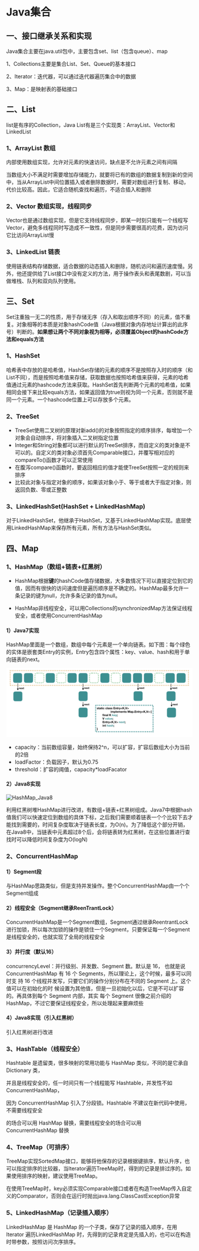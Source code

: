 # Java集合

## 一、接口继承关系和实现



Java集合主要在java.util包中，主要包含set、list（包含queue）、map

1、Collections主要是集合List、Set、Queue的基本接口

2、Iterator：迭代器，可以通过迭代器遍历集合中的数据

3、Map：是映射表的基础接口

## 二、List

list是有序的Collection，Java List有是三个实现类：ArrayList、Vector和LinkedList

### 1、ArrayList 数组

内部使用数组实现，允许对元素的快速访问，缺点是不允许元素之间有间隔

当数组大小不满足时需要增加存储能力，就要将已有的数组的数据复制到新的空间中，当从ArrayList中间位置插入或者删除数据时，需要对数组进行复制、移动，代价比较高。因此，它适合随机查找和遍历，不适合插入和删除

### 2、Vector 数组实现，线程同步

Vector也是通过数组实现，但是它支持线程同步，即某一时刻只能有一个线程写Vector，避免多线程同时写造成不一致性，但是同步需要很高的花费，因为访问它比访问ArrayList慢

### 3、LinkedList 链表

使用链表结构存储数据，适合数据的动态插入和删除，随机访问和遍历速度慢。另外，他还提供给了List接口中没有定义的方法，用于操作表头和表尾数剧，可以当做堆栈、队列和双向队列使用。

## 三、Set

Set注重独一无二的性质，用于存储无序（存入和取出顺序不同）的元素，值不重复。对象相等的本质是对象hashCode值（Java根据对象内存地址计算出的此序号）判断的。**如果想让两个不同对象视为相等，必须覆盖Object的hashCode方法和equals方法**

### 1、HashSet

哈希表中存放的是哈希值，HashSet存储的元素的顺序不是按照存入时的顺序（和List不同），而是按照哈希值来存储，获取数据也按照哈希值来获得，元素的哈希值通过元素的hashcode方法来获取。HashSet首先判断两个元素的哈希值，如果相同会接下来比较equals方法，如果返回值为true则视为同一个元素，否则就不是同一个元素。一个hashcode位置上可以存放多个元素。

### 2、TreeSet

+ TreeSet使用二叉树的原理对新add()的对象按照指定的顺序排序，每增加一个对象会自动排序，将对象插入二叉树指定位置
+ Integer和String对象都可以进行默认的TreeSet排序，而自定义的类对象是不可以的。自定义的类对象必须首先Comparable接口，并覆写相对应的compareTo()函数才可以正常使用
+ 在腹泻compare()函数时，要返回相应的值才能使TreeSet按照一定的规则来排序
+ 比较此对象与指定对象的顺序，如果该对象小于、等于或者大于指定对象，则返回负数、零或正整数

### 3、LinkedHashSet(HashSet + LinkedHashMap)

对于LinkedHashSet，他继承于HashSet，又基于LinkedHashMap实现。底层使用LinkedHashMap来保存所有元素，所有方法与HashSet类似。

## 四、Map

### 1、HashMap（数组+链表+红黑树）

+ HashMap根据**键**的hashCode值存储数据，大多数情况下可以直接定位到它的值，因而有很快的访问速度但是遍历顺序是不确定的。HashMap最多允许一条记录的键为null，允许多条记录的值为null。

+ HashMap非线程安全，可以用Collections的synchronizedMap方法保证线程安全，或者使用ConcurrentHashMap

#### 1）Java7实现

HashMap里面是一个数组，数组中每个元素是一个单向链表。如下图：每个绿色的实体是嵌套类Entry的实例，Entry包含四个属性：key、value、hash和用于单向链表的next。

![HashMap](./img/HashMap_Java7.png)

+ capacity：当前数组容量，始终保持2^n，可以扩容，扩容后数组大小为当前的2倍
+ loadFactor：负载因子，默认为0.75
+ threshold：扩容的阈值，capacity*loadFacator

#### 2）Java8实现

![HashMap_Java8](/Users/haomeng/Documents/Java/JavaNote/img/HashMap_Java8.png)

利用红黑树堆HashMap进行改进，有数组+链表+红黑树组成。Java7中根据hash值我们可以快速定位到数组的具体下标，之后我们需要顺着链表一个个比较下去才能找到需要的，时间复杂度取决于链表长度，为O(n)。为了降低这个部分开销，在Java8中，当链表中元素超过8个后，会将链表转为红黑树，在这些位置进行查找时可以降低时间复杂度为O(logN)

### 2、ConcurrentHashMap

#### 1）Segment段

与HashMap思路类似，但是支持并发操作。整个ConcurrentHashMap由一个个Segment组成

#### 2）线程安全（Segment继承ReenTrantLock）

ConcurrentHashMap是一个Segment数组，Segment通过继承ReentrantLock进行加锁，所以每次加锁的操作是锁住一个Segment，只要保证每一个Segment是线程安全的，也就实现了全局的线程安全

#### 3）并行度（默认16）

concurrencyLevel：并行级别、并发数、Segment 数。默认是 16， 也就是说 ConcurrentHashMap 有 16 个 Segments，所以理论上，这个时候，最多可以同时支 持 16 个线程并发写，只要它们的操作分别分布在不同的 Segment 上。这个值可以在初始化的时 候设置为其他值，但是一旦初始化以后，它是不可以扩容的。再具体到每个 Segment 内部，其实 每个 Segment 很像之前介绍的 HashMap，不过它要保证线程安全，所以处理起来要麻烦些

#### 4）Java8实现（引入红黑树）

引入红黑树进行改进

### 3、HashTable（线程安全）

Hashtable 是遗留类，很多映射的常用功能与 HashMap 类似，不同的是它承自 Dictionary 类，

并且是线程安全的，任一时间只有一个线程能写 Hashtable，并发性不如 ConcurrentHashMap，

因为 ConcurrentHashMap 引入了分段锁。Hashtable 不建议在新代码中使用，不需要线程安全

的场合可以用 HashMap 替换，需要线程安全的场合可以用 ConcurrentHashMap 替换

### 4、TreeMap（可排序）

TreeMap实现SortedMap接口，能够将他保存的记录根据键排序，默认升序，也可以指定排序的比较器，当Iterator遍历TreeMap时，得到的记录是排过序的。如果使用排序的映射，建议使用TreeMap。

在使用TreeMap时，key必须实现Comparable接口或者在构造TreeMap传入自定义的Comparator，否则会在运行时抛出java.lang.ClassCastException异常

### 5、LinkedHashMap（记录插入顺序）

LinkedHashMap 是 HashMap 的一个子类，保存了记录的插入顺序，在用 Iterator 遍历LinkedHashMap 时，先得到的记录肯定是先插入的，也可以在构造时带参数，按照访问次序排序。